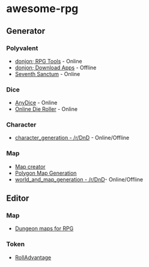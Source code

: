 

# awesome-rpg

## Generator

### Polyvalent

- [donjon; RPG Tools](http://donjon.bin.sh/) - Online
- [donjon; Download Apps](http://donjon.bin.sh/apps/) - Offline
- [Seventh Sanctum](http://www.seventhsanctum.com/) - Online

### Dice

- [AnyDice](http://www.anydice.com/) - Online
- [Online Die Roller](http://www.brockjones.com/dieroller/dice.htm) - Online

### Character

- [character_generation - /r/DnD](https://www.reddit.com/r/DnD/wiki/character_generation) - Online/Offline

### Map

- [Map creator](http://fantasynamegenerators.com/map-creator.php#.VZvSgPlVhBc)
- [Polygon Map Generation](http://www-cs-students.stanford.edu/~amitp/game-programming/polygon-map-generation/demo.html)
- [world_and_map_generation - /r/DnD](https://www.reddit.com/r/DnD/wiki/world_and_map_generation)- Online/Offline

## Editor

### Map

- [Dungeon maps for RPG](http://pyromancers.com/dungeon-painter-online/)

### Token

- [RollAdvantage](http://rolladvantage.com/)
